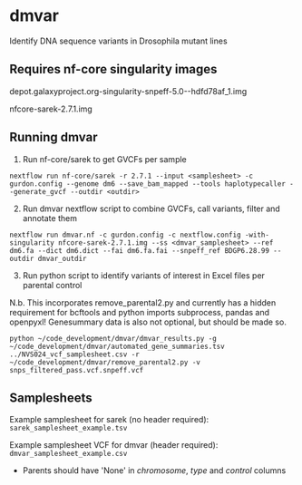 # dmvar
Identify DNA sequence variants in Drosophila mutant lines

## Requires nf-core singularity images

depot.galaxyproject.org-singularity-snpeff-5.0--hdfd78af_1.img

nfcore-sarek-2.7.1.img

## Running dmvar

1. Run nf-core/sarek to get GVCFs per sample 

`nextflow run nf-core/sarek -r 2.7.1 --input <samplesheet> -c gurdon.config --genome dm6 --save_bam_mapped --tools haplotypecaller --generate_gvcf --outdir <outdir>`

2. Run dmvar nextflow script to combine GVCFs, call variants, filter and annotate them

`nextflow run dmvar.nf -c gurdon.config -c nextflow.config -with-singularity nfcore-sarek-2.7.1.img --ss <dmvar_samplesheet> --ref dm6.fa --dict dm6.dict --fai dm6.fa.fai --snpeff_ref BDGP6.28.99 --outdir dmvar_outdir`

3. Run python script to identify variants of interest in Excel files per parental control

N.b. This incorporates remove_parental2.py and currently has a hidden requirement for bcftools and python imports subprocess, pandas and openpyxl! Genesummary data is also not optional, but should be made so.

`python ~/code_development/dmvar/dmvar_results.py -g ~/code_development/dmvar/automated_gene_summaries.tsv ../NVS024_vcf_samplesheet.csv -r ~/code_development/dmvar/remove_parental2.py -v snps_filtered_pass.vcf.snpeff.vcf`

## Samplesheets

Example samplesheet for sarek (no header required): `sarek_samplesheet_example.tsv`

Example samplesheet VCF for dmvar (header required): `dmvar_samplesheet_example.csv`

- Parents should have 'None' in *chromosome*, *type* and *control* columns
